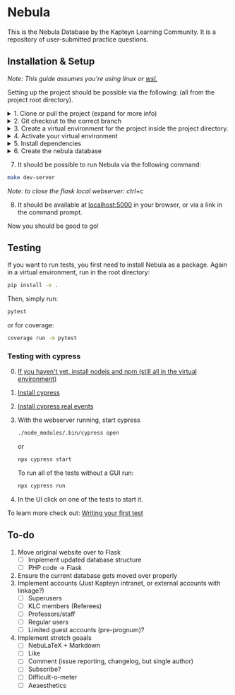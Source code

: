 # Nebula

This is the Nebula Database by the Kapteyn Learning Community.
It is a repository of user-submitted practice questions.

## Installation & Setup

_Note: This guide assumes you're using linux or [wsl.](https://docs.microsoft.com/en-us/windows/wsl/install)_

Setting up the project should be possible via the following: (all from the project root directory).

<details> 
<summary>1. Clone or pull the project (expand for more info)</summary>

```bash
git clone https://gitlab.astro.rug.nl/sirius-a/nebula.git
```

</details>
<details><summary>2. Git checkout to the correct branch</summary>

_Note: in this guide the branch 'dev' was used as it was the most recently used._

```bash
git checkout dev
```

</details>
<details><summary>3. Create a virtual environment for the project inside the project directory. </summary>
This makes sure you do not 'contaminate' your global Python dependencies with the dependencies for Nebula and vice versa.

-   Go to the nebula directory

```bash
cd nebula
```

-   Create the directory for the virtual environment

```bash
mkdir venv
```

-   Create the python virtual environment

```bash
python3 -m venv venv
```

</details>
<details><summary>4. Activate your virtual environment</summary>

```bash
. venv/bin/activate
```

_Note: to deactivate the virtual environment symply run `deactivate`_

</details>

<details><summary>5. Install dependencies</summary>

-   While in the virtual environment run:

```bash
python3 -m pip install -r requirements.txt
```

-   You will also need to install nodejs and sass to be able to compile the scss files to valid css
-   [installing nodejs](https://nodejs.org/en/download/package-manager/)

-   Now nodejs is installed, you can install sass with:

```bash
npm install
```

_Note: omit the -g flag if you don't wish to install sass globally_

</details>

<details><summary>6. Create the nebula database</summary>
- The following command will create the database and seed it with test data

```bash
make db-migrate-fresh-seed
```

</details>

7. It should be possible to run Nebula via the following command:

```bash
make dev-server
```

_Note: to close the flask local webserver: ctrl+c_

8. It should be available at [localhost:5000](localhost:5000/) in your browser, or via a link in the command prompt.

Now you should be good to go!

## Testing

If you want to run tests, you first need to install Nebula as a package. Again in a virtual environment, run in the root directory:

```bash
pip install -e .
```

Then, simply run:

```bash
pytest
```

or for coverage:

```bash
coverage run -m pytest
```

### Testing with cypress

0. [If you haven't yet, install nodejs and npm (still all in the virtual environment)](https://nodejs.org/en/download/package-manager/)
1. [Install cypress](https://docs.cypress.io/guides/getting-started/installing-cypress)

2. [Install cypress real events](https://github.com/dmtrKovalenko/cypress-real-events#installation)

3. With the webserver running, start cypress

    ```bash
    ./node_modules/.bin/cypress open
    ```

    or

    ```bash
    npx cypress start
    ```

    To run all of the tests without a GUI run:

    ```bash
    npx cypress run
    ```

4. In the UI click on one of the tests to start it.

To learn more check out: [Writing your first test](https://docs.cypress.io/guides/getting-started/writing-your-first-test)

## To-do

1. Move original website over to Flask
    - [ ] Implement updated database structure
    - [ ] PHP code -> Flask
2. Ensure the current database gets moved over properly
3. Implement accounts (Just Kapteyn intranet, or external accounts with linkage?)
    - [ ] Superusers
    - [ ] KLC members (Referees)
    - [ ] Professors/staff
    - [ ] Regular users
    - [ ] Limited guest accounts (pre-prognum)?
4. Implement stretch goaals
    - [ ] NebuLaTeX + Markdown
    - [ ] Like
    - [ ] Comment (issue reporting, changelog, but single author)
    - [ ] Subscribe?
    - [ ] Difficult-o-meter
    - [ ] Aeaesthetics
